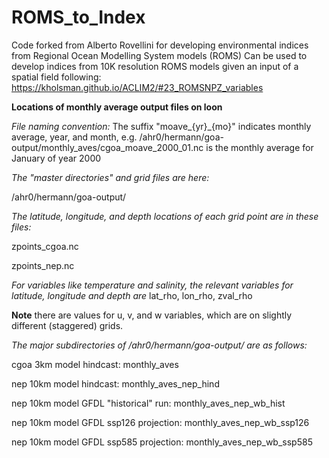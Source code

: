 # ROMS_to_Index
Code forked from Alberto Rovellini for developing environmental indices from Regional Ocean Modelling System models (ROMS)
Can be used to develop indices from 10K resolution ROMS models given an input of a spatial field following:
https://kholsman.github.io/ACLIM2/#23_ROMSNPZ_variables


**Locations of monthly average output files on loon**

*File naming convention:*
The suffix "moave_{yr}_{mo}"  indicates monthly average, year, and month, e.g. /ahr0/hermann/goa-output/monthly_aves/cgoa_moave_2000_01.nc is the monthly average for January of year 2000


*The "master directories" and grid files are here:*

/ahr0/hermann/goa-output/


*The latitude, longitude, and depth locations of each grid point are in these files:*

zpoints_cgoa.nc

zpoints_nep.nc


*For variables like temperature and salinity, the relevant variables for latitude, longitude and depth are*
lat_rho, lon_rho, zval_rho

**Note** there are values for u, v, and w variables, which are on slightly different (staggered) grids.


*The major subdirectories of /ahr0/hermann/goa-output/ are as follows:*

cgoa 3km model hindcast:
monthly_aves

nep 10km model hindcast:
monthly_aves_nep_hind

nep 10km model GFDL "historical" run:
monthly_aves_nep_wb_hist

nep 10km model GFDL ssp126 projection:
monthly_aves_nep_wb_ssp126

nep 10km model GFDL ssp585 projection:
monthly_aves_nep_wb_ssp585
